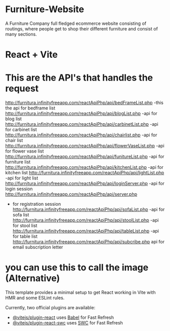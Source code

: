 # Furniture-Website

A Furniture Company full fledged ecommerce website consisting of routings, where people get to shop their different furniture and consist of many sections.

# React + Vite

# This are the API's that handles the request

http://furnitura.infinityfreeapp.com/reactApiPhp/api/bedFrameList.php
-this the api for bedframe list
http://furnitura.infinityfreeapp.com/reactApiPhp/api/blogList.php
-api for blog list
http://furnitura.infinityfreeapp.com/reactApiPhp/api/carbinetList.php
-api for carbinet list
http://furnitura.infinityfreeapp.com/reactApiPhp/api/chairlist.php
-api for chair list
http://furnitura.infinityfreeapp.com/reactApiPhp/api/flowerVaseList.php
-api for flower vase list
http://furnitura.infinityfreeapp.com/reactApiPhp/api/funitureList.php
-api for furniture list
http://furnitura.infinityfreeapp.com/reactApiPhp/api/kitchenList.php
-api for kitchen list
http://furnitura.infinityfreeapp.com/reactApiPhp/api/lightList.php
-api for light list
http://furnitura.infinityfreeapp.com/reactApiPhp/api/loginServer.php
-api for login session
http://furnitura.infinityfreeapp.com/reactApiPhp/api/server.php

- for registration session
  http://furnitura.infinityfreeapp.com/reactApiPhp/api/sofaList.php
  -api for sofa list
  http://furnitura.infinityfreeapp.com/reactApiPhp/api/stoolList.php
  -api for stool list
  http://furnitura.infinityfreeapp.com/reactApiPhp/api/tableList.php
  -api for table list
  http://furnitura.infinityfreeapp.com/reactApiPhp/api/subcribe.php
  api for email subscription letter

# you can use this to call the image (Alternative)

<!-- <img src={`http://furnitura.infinityfreeapp.com/reactApiPhp/images/${items.image}`} height={30} width={40} /> -->

<!-- ------------------------------------------------------------------------------------------------------ -->

This template provides a minimal setup to get React working in Vite with HMR and some ESLint rules.

Currently, two official plugins are available:

- [@vitejs/plugin-react](https://github.com/vitejs/vite-plugin-react/blob/main/packages/plugin-react/README.md) uses [Babel](https://babeljs.io/) for Fast Refresh
- [@vitejs/plugin-react-swc](https://github.com/vitejs/vite-plugin-react-swc) uses [SWC](https://swc.rs/) for Fast Refresh
